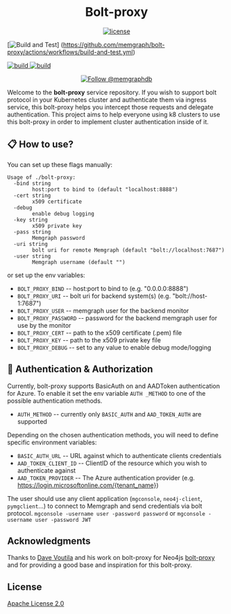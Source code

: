 <h1 align="center">
   Bolt-proxy
</h1>

<p align="center">
  <a href="https://github.com/memgraph/bolt-proxy/LICENSE">
    <img src="https://img.shields.io/github/license/memgraph/bolt-proxy" alt="license" title="license"/>
  </a>

[![Build and Test](https://github.com/memgraph/bolt-proxy/actions/workflows/build-and-test.yml/badge.svg)]
(https://github.com/memgraph/bolt-proxy/actions/workflows/build-and-test.yml)

  <a href="https://github.com/memgraph/bolt-proxy/actions">
    <img src="https://img.shields.io/github/workflow/status/memgraph/bolt-proxy/CI" alt="build" title="build"/>
  </a>
  <a href="https://github.com/memgraph/bolt-proxy">
    <img src="https://img.shields.io/badge/PRs-welcome-brightgreen.svg" alt="build" title="build"/>
  </a>
</p>

<p align="center">
    <a href="https://twitter.com/intent/follow?screen_name=memgraphdb"><img
    src="https://img.shields.io/twitter/follow/memgraphdb.svg?label=Follow%20@memgraphdb"
    alt="Follow @memgraphdb" /></a>
</p>

Welcome to the **bolt-proxy** service repository.
If you wish to support bolt protocol in your Kubernetes cluster and authenticate
them via ingress service, this bolt-proxy helps you intercept those requests and
delegate authentication. This project aims to help everyone using k8 clusters to
use this bolt-proxy in order to implement cluster authentication inside of it.

## 📋 How to use?

You can set up these flags manually:
```
Usage of ./bolt-proxy:
  -bind string
        host:port to bind to (default "localhost:8888")
  -cert string
        x509 certificate
  -debug
        enable debug logging
  -key string
        x509 private key
  -pass string
        Memgraph password
  -uri string
        bolt uri for remote Memgraph (default "bolt://localhost:7687")
  -user string
        Memgraph username (default "")
```

or set up the env variables:

- `BOLT_PROXY_BIND` -- host:port to bind to (e.g. "0.0.0.0:8888")
- `BOLT_PROXY_URI` -- bolt uri for backend system(s) (e.g. "bolt://host-1:7687")
- `BOLT_PROXY_USER` -- memgraph user for the backend monitor
- `BOLT_PROXY_PASSWORD` -- password for the backend memgraph user for use by the
  monitor
- `BOLT_PROXY_CERT` -- path to the x509 certificate (.pem) file
- `BOLT_PROXY_KEY` -- path to the x509 private key file
- `BOLT_PROXY_DEBUG` -- set to any value to enable debug mode/logging

## 🔎 Authentication & Authorization

Currently, bolt-proxy supports BasicAuth on and AADToken authentication for
Azure. To enable it set the env variable `AUTH _METHOD` to one of the possible
authentication methods.

 - `AUTH_METHOD` -- currently only `BASIC_AUTH` and `AAD_TOKEN_AUTH` are
   supported

 Depending on the chosen authentication methods, you will need to define specific
 environment variables:

 - `BASIC_AUTH_URL` -- URL against which to authenticate clients credentials
 - `AAD_TOKEN_CLIENT_ID` -- ClientID of the resource which you wish to
   authenticate against
 - `AAD_TOKEN_PROVIDER` -- The Azure authentication provider (e.g.
   https://login.microsoftonline.com/{tenant_name})

The user should use any client application (`mgconsole`, `neo4j-client`,
`pymgclient`...) to connect to Memgraph and send credentials via bolt protocol.
`mgconsole -username user -password password` or `mgconsole -username user
-password JWT`

## Acknowledgments

Thanks to [Dave Voutila](https://github.com/voutilad) and his work on bolt-proxy
for Neo4js [bolt-proxy](https://github.com/voutilad/bolt-proxy) and for
providing a good base and inspiration for this bolt-proxy.

## License

[Apache License 2.0](https://github.com/memgraph/bolt-proxy/blob/main/LICENSE)
